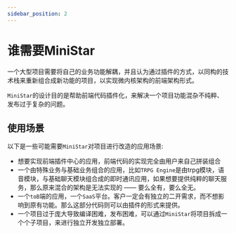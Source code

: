 ```yaml
---
sidebar_position: 2
---
```


# 谁需要MiniStar

一个大型项目需要将自己的业务功能解耦，并且认为通过插件的方式，以同构的技术栈来重新组合成新功能的项目，以实现微内核架构的前端架构形式。

`MiniStar`的设计目的是帮助前端代码插件化，来解决一个项目功能混杂不纯粹、发布过于复杂的问题。

## 使用场景

以下是一些可能需要`MiniStar`对项目进行改造的应用场景:

- 想要实现前端插件中心的应用，前端代码的实现完全由用户来自己拼装组合
- 一个由特殊业务与基础业务组合的应用，比如`TRPG Engine`是由trpg模块，语音模块，与基础聊天模块组合成的即时通讯应用，如果想要提供纯粹的聊天服务，那么原来混合的架构是无法实现的 —— 要么全有，要么全无。
- 一个`toB`端的应用，一个`SaaS`平台。客户一定会有独立的二开需求，而不想影响到原有功能。那么这部分代码则可以由插件的形式来提供。
- 一个项目过于庞大导致编译困难，发布困难，可以通过`MiniStar`将项目拆成一个个子项目，来进行独立开发独立部署。

